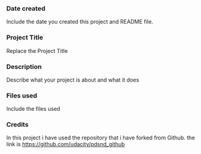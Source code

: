 ### Date created
Include the date you created this project and README file.

### Project Title
Replace the Project Title

### Description
Describe what your project is about and what it does

### Files used
Include the files used

### Credits
In this project i have used the repository that i have forked from
Github. the link is https://github.com/udacity/pdsnd_github
